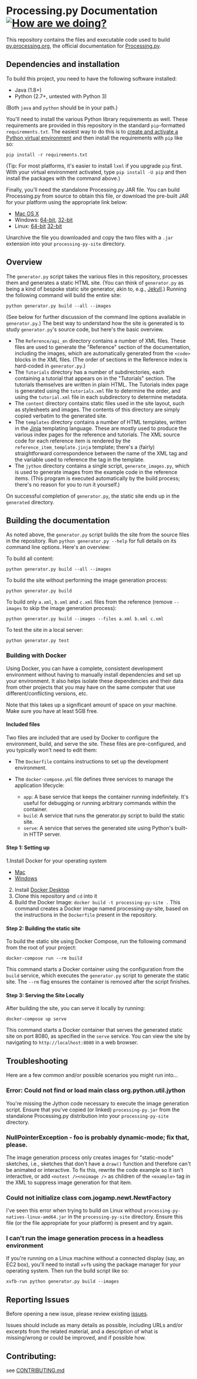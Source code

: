 # Processing.py Documentation [![How are we doing?](https://travis-ci.org/jdf/processing-py-site.svg)](https://travis-ci.org/jdf/processing-py-site)

This repository contains the files and executable code used to build
[py.processing.org](http://py.processing.org), the official documentation for
[Processing.py](https://github.com/jdf/processing.py).

## Dependencies and installation

To build this project, you need to have the following software installed:

* Java (1.8+)
* Python (2.7+, untested with Python 3)

(Both `java` and `python` should be in your path.)

You'll need to install the various Python library requirements as well. These
requirements are provided in this repository in the standard `pip`-formatted
`requirements.txt`. The
easiest way to do this is to [create and activate a Python virtual
environment](http://docs.python-guide.org/en/latest/dev/virtualenvs/) and then
install the requirements with `pip` like so:

    pip install -r requirements.txt

(Tip: For most platforms, it's easier to install `lxml` if you upgrade `pip`
first. With your virtual environment activated, type `pip install -U pip` and
then install the packages with the command above.)

Finally, you'll need the standalone Processing.py JAR file. You can build
Processing.py from source to obtain this file, or download the pre-built JAR
for your platform using the appropriate link below:

* [Mac OS X](http://py.processing.org/processing.py-macosx.tgz)
* Windows: [64-bit](http://py.processing.org/processing.py-windows64.zip),
  [32-bit](http://py.processing.org/processing.py-windows32.zip)
* Linux: [64-bit](http://py.processing.org/processing.py-linux64.tgz)
  [32-bit](http://py.processing.org/processing.py-linux32.tgz)

Unarchive the file you downloaded and copy the two files with a `.jar`
extension into your `processing-py-site` directory.

## Overview

The `generator.py` script takes the various files in this repository, processes
them and generates a static HTML site. (You can think of `generator.py` as
being a kind of bespoke static site generator, akin to, e.g.,
[Jekyll](https://jekyllrb.com/).) Running the following command will build the
entire site:

    python generator.py build --all --images

(See below for further discussion of the command line options available
in `generator.py`.) The best way to understand how the site is generated is to
study `generator.py`'s source code, but here's the basic overview.

* The `Reference/api_en` directory contains a number of XML files. These files
  are used to generate the "Reference" section of the documentation, including
  the images, which are automatically generated from the `<code>` blocks in the
  XML files. (The order of sections in the Reference index is hard-coded in
  `generator.py`.)
* The `Tutorials` directory has a number of subdirectories, each containing a
  tutorial that appears on in the "Tutorials" section. The tutorials themselves
  are written in plain HTML. The Tutorials index page is generated using the
  `tutorials.xml` file to determine the order, and using the `tutorial.xml`
  file in each subdirectory to determine metadata.
* The `content` directory contains static files used in the site layout, such
  as stylesheets and images. The contents of this directory are simply copied
  verbatim to the generated site.
* The `templates` directory contains a number of HTML templates, written in the
  [Jinja](http://jinja.pocoo.org/docs/dev/) templating language. These are
  mostly used to produce the various index pages for the reference and
  tutorials. The XML source code for each reference item is rendered by the
  `reference_item_template.jinja` template; there's a (fairly) straightforward
  correspondence between the name of the XML tag and the variable used to
  reference the tag in the template.
* The `jython` directory contains a single script, `generate_images.py`, which
  is used to generate images from the example code in the reference items.
  (This program is executed automatically by the build process; there's no
  reason for you to run it yourself.)

On successful completion of `generator.py`, the static site ends up in the
`generated` directory.

## Building the documentation

As noted above, the `generator.py` script builds the site from the source
files in the repository. Run `python generator.py --help` for full details on
its command line options. Here's an overview:

To build all content:

    python generator.py build --all --images

To build the site without performing the image generation process:

    python generator.py build

To build only `a.xml`, `b.xml` and `c.xml` files from the reference (remove
`--images` to skip the image generation process):

    python generator.py build --images --files a.xml b.xml c.xml

To test the site in a local server:

    python generator.py test

### Building with Docker
Using Docker, you can have a complete, consistent development environment without having to manually install dependencies and set up your environment. It also helps isolate these dependencies and their data from other projects that you may have on the same computer that use different/conflicting versions, etc.

Note that this takes up a significant amount of space on your machine. Make sure you have at least 5GB free.

#### Included files

Two files are included that are used by Docker to configure the environment, build, and serve the site. These files are pre-configured, and you typically won't need to edit them:

* The `Dockerfile` contains instructions to set up the development environment.

* The `docker-compose.yml` file defines three services to manage the application lifecycle:
  * `app`: A base service that keeps the container running indefinitely. It's useful for debugging or running arbitrary commands within the container.
  * `build`: A service that runs the generator.py script to build the static site.
  * `serve`: A service that serves the generated site using Python's built-in HTTP server.

#### Step 1: Setting up
1.Install Docker for your operating system
   * [Mac](https://www.docker.com/docker-mac)
   * [Windows](https://www.docker.com/docker-windows)
2. Install [Docker Desktop](https://www.docker.com/products/docker-desktop/)
3. Clone this repository and `cd` into it
4. Build the Docker Image: `docker build -t processing-py-site .` This command creates a Docker image named processing-py-site, based on the instructions in the `Dockerfile` present in the repository.

#### Step 2: Building the static site

To build the static site using Docker Compose, run the following command from the root of your project:

`docker-compose run --rm build`

This command starts a Docker container using the configuration from the `build` service, which executes the `generator.py` script to generate the static site. The `--rm` flag ensures the container is removed after the script finishes.

#### Step 3: Serving the Site Locally
After building the site, you can serve it locally by running:

`docker-compose up serve`

This command starts a Docker container that serves the generated static site on port 8080, as specified in the `serve` service. You can view the site by navigating to `http://localhost:8080` in a web browser.

## Troubleshooting

Here are a few common and/or possible scenarios you might run into...

### Error: Could not find or load main class org.python.util.jython

You're missing the Jython code necessary to execute the image generation
script. Ensure that you've copied (or linked) `processing-py.jar` from the
standalone Processing.py distribution into your `processing-py-site` directory.

### NullPointerException - foo is probably dynamic-mode; fix that, please.

The image generation process only creates images for "static-mode" sketches,
i.e., sketches that don't have a `draw()` function and therefore can't be
animated or interactive. To fix this, rewrite the code example so it isn't
interactive, or add `<notest /><noimage />` as children of the `<example>` tag
in the XML to suppress image generation for that item.

### Could not initialize class com.jogamp.newt.NewtFactory

I've seen this error when trying to build on Linux without 
`processing-py-natives-linux-amd64.jar` in the `processing-py-site` directory.
Ensure this file (or the file appropriate for your platform) is present and try
again.

### I can't run the image generation process in a headless environment

If you're running on a Linux machine without a connected display (say, an EC2
box), you'll need to install `xvfb` using the package manager for your
operating system. Then run the build script like so:

    xvfb-run python generator.py build --images

## Reporting Issues

Before opening a new issue, please review existing [issues](issues).

Issues should include as many details as possible, including URLs and/or
excerpts from the related material, and a description of what is missing/wrong
or could be improved, and if possible how.

## Contributing:

see [CONTRIBUTING.md](CONTRIBUTING.md)
